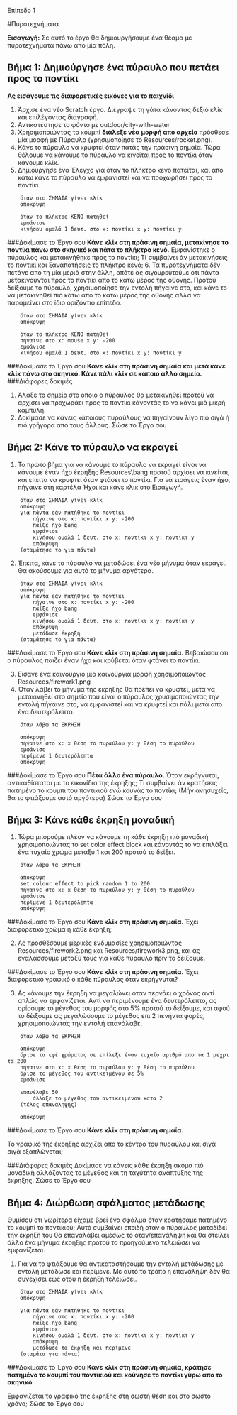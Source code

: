 Επίπεδο 1

#Πυροτεχνήματα

__Εισαγωγή:__
Σε αυτό το έργο θα δημιουργήσουμε ένα θέαμα με πυροτεχνήματα πάνω απο μία πόλη.

## Βήμα 1: Δημιούργησε ένα πύραυλο που πετάει προς το ποντίκι
__Ας εισάγουμε τις διαφορετικές εικόνες για το παιχνίδι__
1. Άρχισε ένα νέο Scratch έργο. Διέγραψε τη γάτα κάνοντας δεξιό κλίκ και επιλέγοντας διαγραφή.
2. Αντικατέστησε το φόντο με outdoor/city-with-water
3. Χρησιμοποιώντας το κουμπί __διάλεξε νέα μορφή απο αρχείο__ πρόσθεσε μία μορφή με Πύραυλο (χρησιμοποίησε το Resources/rocket.png).
4. Κάνε το πύραυλο να κρυφτεί όταν πατάς την πράσινη σημαία.
Τώρα θέλουμε να κάνουμε το πύραυλο να κινείται προς το ποντίκι όταν κάνουμε κλίκ.
5. Δημιούργησε ένα Έλεγχο για όταν το πλήκτρο κενό πατείται, και απο κάτω κάνε το πύραυλο να εμφανιστεί και να προχωρήσει προς το ποντίκι

```scratch
	όταν στο ΣΗΜΑΙΑ γίνει κλίκ
	απόκρυψη
	
	όταν το πλήκτρο ΚΕΝΟ πατηθεί
	εμφάνισε
	κινήσου ομαλά 1 δευτ. στο x: ποντίκι x y: ποντίκι y
```
###Δοκίμασε το Έργο σου
__Κάνε κλίκ στη πράσινη σημαία, μετακίνησε το ποντίκι πάνω στο σκηνικό και πάτα το πλήκτρο κενό.__
Εμφανίστηκε ο πύραυλος και μετακινήθηκε προς το ποντίκι;
Τί συμβαίνει άν μετακινήσεις το ποντικι και ξαναπατήσεις το πλήκτρο κενό;
6. Τα πυροτεχνήματα δέν πετάνε απο τη μία μεριά στην άλλη, οπότε ας σιγουρευτούμε οτι πάντα μετακινούνται προς το ποντίκι απο το κάτω μέρος της οθόνης. Προτού δείξουμε το πύραυλο, χρησιμοποίησε την εντολή πήγαινε στο, και κάνε το να μετακινηθεί πιό κάτω απο το κάτω μέρος της οθόνης αλλα να παραμείνει στο ίδιο οριζόντιο επίπεδο.

```scratch
	όταν στο ΣΗΜΑΙΑ γίνει κλίκ
	απόκρυψη
	
	όταν το πλήκτρο ΚΕΝΟ πατηθεί
	πήγαινε στο x: mouse x y: -200
	εμφάνισε
	κινήσου ομαλά 1 δευτ. στο x: ποντίκι x y: ποντίκι y
```

###Δοκίμασε το Έργο σου
__Κάνε κλίκ στη πράσινη σημαία και μετά κάνε κλίκ πάνω στο σκηνικό. Κάνε πάλι κλίκ σε κάποιο άλλο σημείο.__
###Διάφορες δοκιμές
1. Άλαξε το σημείο στο οποίο ο πύραυλος θα μετακινηθεί προτού να αρχίσει να προχωράει προς το ποντίκι κάνοντάς το να κάνει μιά μικρή καμπύλη.
2. Δοκίμασε να κάνεις κάποιους πυραύλους να πηγαίνουν λίγο πιό σιγά ή πιό γρήγορα απο τους άλλους.
Σώσε το Έργο σου

## Βήμα 2: Κάνε το πύραυλο να εκραγεί

1. Το πρώτο βήμα για να κάνουμε το πύραυλο να εκραγεί είναι να κάνουμε έναν ήχο έκρηξης Resources\bang προτού αρχίσει να κινείται, και επειτα να κρυφτεί όταν φτάσει το ποντίκι. Για να εισάγεις έναν ήχο, πήγαινε στη καρτέλα Ήχοι και κάνε κλικ στο Εισαγωγή.

```scratch
	όταν στο ΣΗΜΑΙΑ γίνει κλίκ
	απόκρυψη
	για πάντα εάν πατήθηκε το ποντίκι
		πήγαινε στο x: ποντίκι x y: -200
		παίξε ήχο bang
		εμφάνισε
		κινήσου ομαλά 1 δευτ. στο x: ποντίκι x y: ποντίκι y
		απόκρυψη
	(σταμάτησε το για πάντα)
```

2. Έπειτα, κάνε το πύραυλο να μεταδώσει ένα νέο μήνυμα όταν εκραγεί. Θα ακούσουμε για αυτό το μήνυμα αργότερα.

```scratch
	όταν στο ΣΗΜΑΙΑ γίνει κλίκ
	απόκρυψη
	για πάντα εάν πατήθηκε το ποντίκι
		πήγαινε στο x: ποντίκι x y: -200
		παίξε ήχο bang
		εμφάνισε
		κινήσου ομαλά 1 δευτ. στο x: ποντίκι x y: ποντίκι y
		απόκρυψη
		μετάδωσε έκρηξη
	(σταμάτησε το για πάντα)
```
###Δοκίμασε το Έργο σου
__Κάνε κλίκ στη πράσινη σημαία.__
Βεβαιώσου οτι ο πύραυλος παιζει έναν ήχο και κρύβεται όταν φτάνει το ποντίκι.

3. Είσαγε ένα καινούργιο μία καινούργια μορφή χρησιμοποιώντας Resources/firework1.png
4. Όταν λάβει το μήνυμα της έκρηξης θα πρέπει να κρυφτεί, μετα να μετακινηθεί στο σημείο που είναι ο πύραυλος χρυσιμοποιώντας την εντολή πήγαινε στο, να εμφανιστεί και να κρυφτεί και πάλι μετά απο ένα δευτερόλεπτο. 

```scratch
	όταν λάβω τα ΕΚΡΗΞΗ

	απόκρυψη
	πήγαινε στο x: x θέση το πυραύλου y: y θέση το πυραύλου
	εμφάνισε
	περίμενε 1 δευτερόλεπτα
	απόκρυψη
```

###Δοκίμασε το Έργο σου
__Πέτα άλλο ένα πύραυλο.__
Όταν εκρήγνυται, αντικαθίσταται με το εικονίδιο της έκρηξης;
Τί συμβαίνει άν κρατήσεις πατημένο το κουμπι του ποντικιού ενώ κουνάς το ποντίκι; (Μήν ανησυχείς, θα το φτιάξουμε αυτό αργότερα)
Σώσε το Έργο σου

## Βήμα 3: Κάνε κάθε έκρηξη μοναδική
1. Τώρα μπορούμε πλέον να κάνουμε τη κάθε έκρηξη πιό μοναδική χρησιμοποιώντας το set color effect block και κάνοντάς το να επιλάξει ένα τυχαίο χρώμα μεταξύ 1 και 200 προτού το δείξει.

```scratch
	όταν λάβω τα ΕΚΡΗΞΗ

	απόκρυψη
	set colour effect to pick random 1 to 200
	πήγαινε στο x: x θέση το πυραύλου y: y θέση το πυραύλου
	εμφάνισε
	περίμενε 1 δευτερόλεπτα
	απόκρυψη
```
###Δοκίμασε το Έργο σου
__Κάνε κλίκ στη πράσινη σημαία.__
Έχει διαφορετικό χρώμα η κάθε έκρηξη;

2. Ας προσθέσουμε μερικές ενδυμασίες χρησιμοποιώντας Resources/firework2.png και Resources/firework3.png, και ας εναλάσσουμε μεταξύ τους για κάθε πύραυλο πρίν το δείξουμε.

###Δοκίμασε το Έργο σου
__Κάνε κλίκ στη πράσινη σημαία.__
Έχει διαφορετικό γραφικό ο κάθε πύραυλος όταν εκρήγνυται?

3. Ας κάνουμε την έκρηξη να μεγαλώνει όταν περνάει ο χρόνος αντί απλώς να εμφανίζεται. Αντί να περιμένουμε ένα δευτερόλεπτο, ας ορίσουμε το μέγεθος του μορφής στο 5% προτού το δείξουμε, και αφού το δέιξουμε ας μεγαλώσουμε το μέγεθος επι 2 πενήντα φορές, χρησιμοποιώντας την εντολή επανάλαβε.

```scratch
	όταν λάβω τα ΕΚΡΗΞΗ

	απόκρυψη
	όρισε τα εφέ χρώματος σε επίλεξε έναν τυχαίο αριθμό απο τα 1 μεχρι τα 200
	πήγαινε στο x: x θέση το πυραύλου y: y θέση το πυραύλου
	όρισε το μέγεθος του αντικειμένου σε 5%
	εμφάνισε
	
	επανέλαβε 50
		άλλαξε το μέγεθος του αντικειμένου κατα 2
	(τέλος επανάληψης)

	απόκρυψη
```
###Δοκίμασε το Έργο σου
__Κάνε κλίκ στη πράσινη σημαία.__

Το γραφικό της έκρηξης αρχίζει απο το κέντρο του πυραύλου και σιγά σιγά εξαπλώνεται;

###Διάφορες δοκιμές
Δοκίμασε να κάνεις κάθε έκρηξη ακόμα πιό μοναδική αλλάζοντας το μέγεθος και τη ταχύτητα ανάπτυξης της έκρηξης.
Σώσε το Έργο σου

## Βήμα 4: Διώρθωση σφάλματος μετάδωσης

Θυμίσου οτι νωρίτερα είχαμε βρεί ένα σφάλμα όταν κρατήσαμε πατημένο το κουμπί το ποντικιού;
Αυτό συμβαίνει επειδή οταν ο πύραυλος ματαδίδει την έκρηξή του θα επαναλάβει αμέσως το όταν/επανάληψη και θα στείλει άλλο ένα μήνυμα έκρηξης προτού το προηγούμενο τελειώσει να εμφανίζεται.

1. Για να το φτιάξουμε θα αντικαταστήσουμε την εντολή μετάδωσης με εντολή μετάδωσε και περίμενε. Με αυτό το τρόπο η επανάληψη δέν θα συνεχίσει εως οτου η έκρηξη τελειώσει.

```scratch
	όταν στο ΣΗΜΑΙΑ γίνει κλίκ
	απόκρυψη

	για πάντα εάν πατήθηκε το ποντίκι
		πήγαινε στο x: ποντίκι x y: -200
		παίξε ήχο bang
		εμφάνισε
		κινήσου ομαλά 1 δευτ. στο x: ποντίκι x y: ποντίκι y
		απόκρυψη
		μετάδωσε τα έκρηξη και περίμενε
	(σταμάτα για πάντα)
```

###Δοκίμασε το Έργο σου
__Κάνε κλίκ στη πράσινη σημαία, κράτησε πατημένο το κουμπί του ποντικιού και κούνησε το ποντίκι γύρω απο το σκηνικό__

Εμφανίζεται το γραφικό της έκρηξης στη σωστή θέση και στο σωστό χρόνο;
Σώσε το Έργο σου


